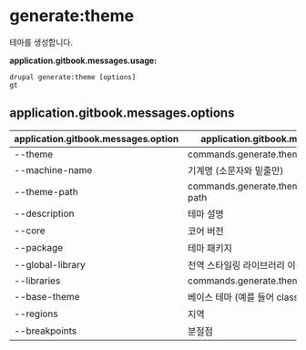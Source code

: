 # generate:theme
테마를 생성합니다.

**application.gitbook.messages.usage:**
```
drupal generate:theme [options]
gt
```

## application.gitbook.messages.options
application.gitbook.messages.option | application.gitbook.messages.details
-------|-------------
--theme | commands.generate.theme.options.module
--machine-name | 기계명 (소문자와 밑줄만)
--theme-path | commands.generate.theme.options.module-path
--description | 테마 설명
--core | 코어 버전
--package | 테마 패키지
--global-library | 전역 스타일링 라이브러리 이름
--libraries | commands.generate.theme.options.libraries
--base-theme | 베이스 테마 (예를 들어 classy, stable)
--regions | 지역
--breakpoints | 분절점
